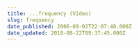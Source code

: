 ```yaml
---
title: ...frequency (Video)
slug: frequency
date_published: 2006-09-02T22:07:40.000Z
date_updated: 2018-08-22T09:37:45.000Z
---
```



